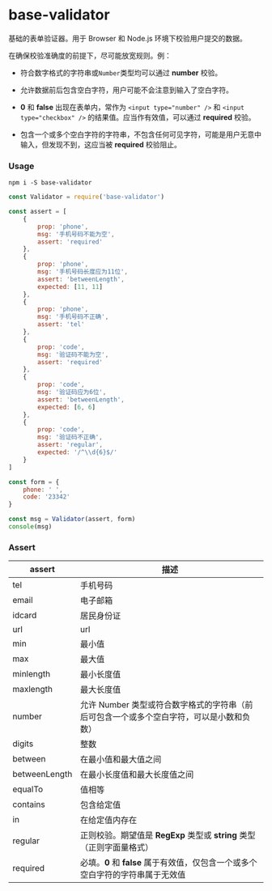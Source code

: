 # base-validator
基础的表单验证器。用于 Browser 和 Node.js 环境下校验用户提交的数据。



在确保校验准确度的前提下，尽可能放宽规则。例：

- 符合数字格式的字符串或`Number`类型均可以通过 **number** 校验。

- 允许数据前后包含空白字符，用户可能不会注意到输入了空白字符。
- **0** 和 **false** 出现在表单内，常作为 `<input type="number" />` 和 `<input type="checkbox" />` 的结果值。应当作有效值，可以通过 **required** 校验。
- 包含一个或多个空白字符的字符串，不包含任何可见字符，可能是用户无意中输入，但发现不到，这应当被 **required** 校验阻止。



### Usage

```shell
npm i -S base-validator
```

```javascript
const Validator = require('base-validator')

const assert = [
    {
        prop: 'phone',
        msg: '手机号码不能为空',
        assert: 'required'
    },
    {
        prop: 'phone',
        msg: '手机号码长度应为11位',
        assert: 'betweenLength',
        expected: [11, 11]
    },
    {
        prop: 'phone',
        msg: '手机号码不正确',
        assert: 'tel'
    },
    {
        prop: 'code',
        msg: '验证码不能为空',
        assert: 'required'
    },
    {
        prop: 'code',
        msg: '验证码应为6位',
        assert: 'betweenLength',
        expected: [6, 6]
    },
    {
        prop: 'code',
        msg: '验证码不正确',
        assert: 'regular',
        expected: '/^\\d{6}$/'
    }
]

const form = {
    phone: ' ',
    code: '23342'
}

const msg = Validator(assert, form)
console(msg)
```



### Assert

| assert        | 描述                                                         |
| ------------- | ------------------------------------------------------------ |
| tel           | 手机号码                                                     |
| email         | 电子邮箱                                                     |
| idcard        | 居民身份证                                                   |
| url           | url                                                          |
| min           | 最小值                                                       |
| max           | 最大值                                                       |
| minlength     | 最小长度值                                                   |
| maxlength     | 最大长度值                                                   |
| number        | 允许 Number 类型或符合数字格式的字符串（前后可包含一个或多个空白字符，可以是小数和负数） |
| digits        | 整数                                                         |
| between       | 在最小值和最大值之间                                         |
| betweenLength | 在最小长度值和最大长度值之间                                 |
| equalTo       | 值相等                                                       |
| contains      | 包含给定值                                                   |
| in            | 在给定值内存在                                               |
| regular       | 正则校验。期望值是 **RegExp** 类型或 **string** 类型（正则字面量格式） |
| required      | 必填。**0** 和 **false** 属于有效值，仅包含一个或多个空白字符的字符串属于无效值 |

